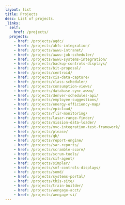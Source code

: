 ```yaml
---
layout: list
title: Projects
desc: List of projects.
_links:
  self:
    href: /projects/
  projects:
    - href: /projects/agdc/
    - href: /projects/ahfc-integration/
    - href: /projects/awwu-intranet/
    - href: /projects/awwu-job-scheduler/
    - href: /projects/awwu-systems-integration/
    - href: /projects/backup-controls-displays/
    - href: /projects/bit-proposal/
    - href: /projects/centroid/
    - href: /projects/cis-data-capture/
    - href: /projects/class-scheduler/
    - href: /projects/consumption-views/
    - href: /projects/database-sync-awwu/
    - href: /projects/denver-schedules-api/
    - href: /projects/employee-suggestions/
    - href: /projects/energy-efficiency-map/
    - href: /projects/epicloud/
    - href: /projects/flir-monitoring/
    - href: /projects/lasar-range-finder/
    - href: /projects/mission-data-loader/
    - href: /projects/mvc-integration-test-framework/
    - href: /projects/please/
    - href: /projects/qb/
    - href: /projects/report-engine/
    - href: /projects/sar-reports/
    - href: /projects/scramble-score/
    - href: /projects/scrum-tools/
    - href: /projects/sif-agent/
    - href: /projects/simpler/
    - href: /projects/smf-controls-displays/
    - href: /projects/somd/
    - href: /projects/systems-portal/
    - href: /projects/this-site/
    - href: /projects/train-builder/
    - href: /projects/wengage-acct/
    - href: /projects/wengage-si/
---
```


